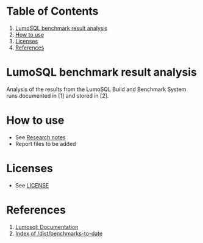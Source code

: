 
# Table of Contents

1.  [LumoSQL benchmark result analysis](#org06d0dfd)
2.  [How to use](#orgfc69ee6)
3.  [Licenses](#org173003c)
4.  [References](#org570d3fa)


<a id="org06d0dfd"></a>

# LumoSQL benchmark result analysis

Analysis of the results from the LumoSQL Build and Benchmark System
runs documented in [1] and stored in [2].


<a id="orgfc69ee6"></a>

# How to use

-   See [Research notes](docs/notes.md)
-   Report files to be added


<a id="org173003c"></a>

# Licenses

-   See [LICENSE](LICENSE)


<a id="org570d3fa"></a>

# References

1.  [Lumosql: Documentation](https://lumosql.org/src/lumosql/doc/trunk/doc/lumo-build-benchmark.md)
2.  [Index of /dist/benchmarks-to-date](https://lumosql.org/dist/benchmarks-to-date/)

